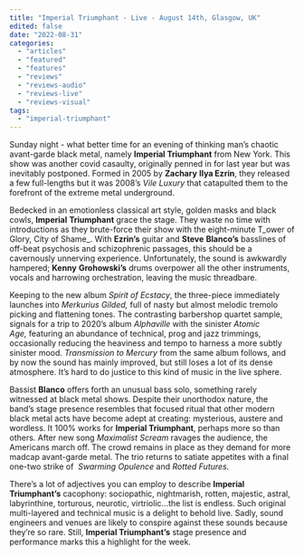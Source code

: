 ```yaml
---
title: "Imperial Triumphant - Live - August 14th, Glasgow, UK"
edited: false
date: "2022-08-31"
categories:
  - "articles"
  - "featured"
  - "features"
  - "reviews"
  - "reviews-audio"
  - "reviews-live"
  - "reviews-visual"
tags:
  - "imperial-triumphant"
---
```


Sunday night - what better time for an evening of thinking man’s chaotic avant-garde black metal, namely **Imperial Triumphant** from New York. This show was another covid casaulty, originally penned in for last year but was inevitably postponed. Formed in 2005 by **Zachary** **Ilya Ezrin**, they released a few full-lengths but it was 2008’s _Vile Luxury_ that catapulted them to the forefront of the extreme metal underground.

Bedecked in an emotionless classical art style, golden masks and black cowls, **Imperial** **Triumphant** grace the stage. They waste no time with introductions as they brute-force their show with the eight-minute T_ower of Glory, City of Shame_. With **Ezrin’s** guitar and **Steve** **Blanco’s** basslines of off-beat psychosis and schizophrenic passages, this should be a cavernously unnerving experience. Unfortunately, the sound is awkwardly hampered; **Kenny** **Grohowski’s** drums overpower all the other instruments, vocals and harrowing orchestration, leaving the music threadbare.

Keeping to the new album _Spirit of Ecstacy_, the three-piece immediately launches into _Merkurius Gilded,_ full of nasty but almost melodic tremolo picking and flattening tones. The contrasting barbershop quartet sample, signals for a trip to 2020’s album _Alphaville_ with the sinister _Atomic Age,_ featuring an abundance of technical, prog and jazz trimmings, occasionally reducing the heaviness and tempo to harness a more subtly sinister mood. _Transmission to Mercury_ from the same album follows, and by now the sound has mainly improved, but still loses a lot of its dense atmosphere. It’s hard to do justice to this kind of music in the live sphere.

Bassist **Blanco** offers forth an unusual bass solo, something rarely witnessed at black metal shows. Despite their unorthodox nature, the band’s stage presence resembles that focused ritual that other modern black metal acts have become adept at creating: mysterious, austere and wordless. It 100% works for **Imperial Triumphant**, perhaps more so than others. After new song _Maximalist Scream_ ravages the audience, the Americans march off. The crowd remains in place as they demand for more madcap avant-garde metal. The trio returns to satiate appetites with a final one-two strike of  _Swarming Opulence_ and _Rotted_ _Futures._

There’s a lot of adjectives you can employ to describe **Imperial Triumphant’s** cacophony: sociopathic, nightmarish, rotten, majestic, astral, labyrinthine, torturous, neurotic, virtriolic…the list is endless. Such original multi-layered and technical music is a delight to behold live. Sadly, sound engineers and venues are likely to conspire against these sounds because they’re so rare. Still, **Imperial Triumphant’s** stage presence and performance marks this a highlight for the week.
